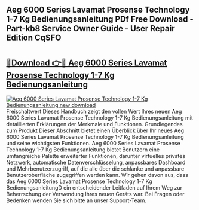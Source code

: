 ## Aeg 6000 Series Lavamat Prosense Technology 1-7 Kg Bedienungsanleitung PDf Free Download - Part-kb8 Service Owner Guide - User Repair Edition CqSFO

# <h2><a href="http://df36em.blite.top/?on=Aeg+6000+Series+Lavamat+Prosense+Technology+1-7+Kg+Bedienungsanleitung">🔗Download 👉🔴 Aeg 6000 Series Lavamat Prosense Technology 1-7 Kg Bedienungsanleitung</a></h2>

[![Aeg 6000 Series Lavamat Prosense Technology 1-7 Kg Bedienungsanleitung new download](https://i.imgur.com/lujVjoI.png)](http://df36em.blite.top/?on=Aeg+6000+Series+Lavamat+Prosense+Technology+1-7+Kg+Bedienungsanleitung)
Freischaltwert Dieses Handbuch zeigt den vollen Wert Ihres neuen Aeg 6000 Series Lavamat Prosense Technology 1-7 Kg Bedienungsanleitung mit detaillierten Erklärungen der Merkmale und Funktionen. Grundlegendes zum Produkt Dieser Abschnitt bietet einen Überblick über Ihr neues Aeg 6000 Series Lavamat Prosense Technology 1-7 Kg Bedienungsanleitung und seine wichtigsten Funktionen. Aeg 6000 Series Lavamat Prosense Technology 1-7 Kg Bedienungsanleitung bietet Benutzern eine umfangreiche Palette erweiterter Funktionen, darunter virtuelles privates Netzwerk, automatische Datenverschlüsselung, anpassbares Dashboard und Mehrbenutzerzugriff, auf die alle über die schlanke und anpassbare Benutzeroberfläche zugegriffen werden kann. Wir gehen davon aus, dass das Aeg 6000 Series Lavamat Prosense Technology 1-7 Kg BedienungsanleitungD ein entscheidender Leitfaden auf Ihrem Weg zur Beherrschung der Verwendung Ihres neuen Geräts war. Bei Fragen oder Bedenken wenden Sie sich bitte an unser Support-Team.
